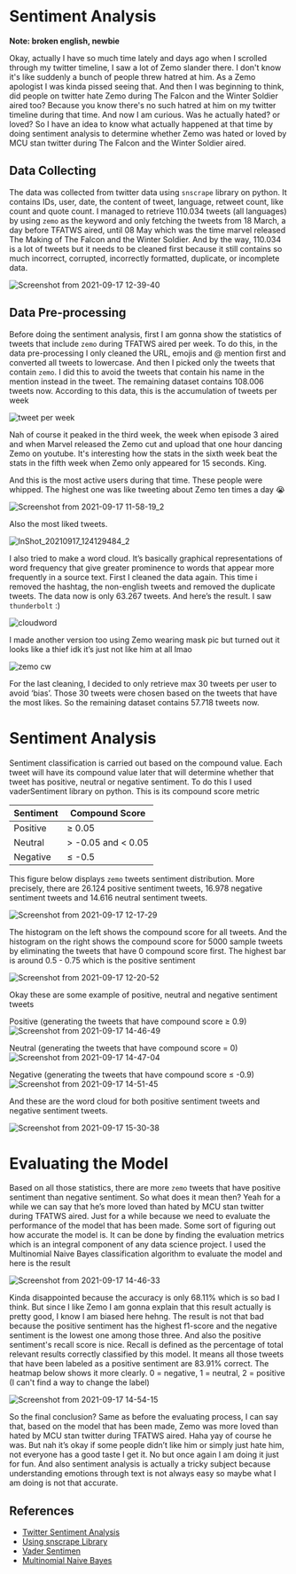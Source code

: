 # Sentiment Analysis

**Note: broken english, newbie**

Okay, actually I have so much time lately and days ago when I scrolled through my twitter timeline, I saw a lot of Zemo slander there. I don't know it's like suddenly a bunch of people threw hatred at him. As a Zemo apologist I was kinda pissed seeing that. And then I was beginning to think, did people on twitter hate Zemo during The Falcon and the Winter Soldier aired too? Because you know there's no such hatred at him on my twitter timeline during that time. And now I am curious. Was he actually hated? or loved? So I have an idea to know what actually happened at that time by doing sentiment analysis to determine whether Zemo was hated or loved by MCU stan twitter during The Falcon and the Winter Soldier aired.

## Data Collecting

The data was collected from twitter data using `snscrape` library on python. It contains IDs, user, date, the content of tweet, language, retweet count, like count and quote count. I managed to retrieve 110.034 tweets (all languages) by using `zemo` as the keyword and only fetching the tweets from 18 March, a day before TFATWS aired, until 08 May which was the time marvel released The Making of The Falcon and the Winter Soldier. And by the way, 110.034 is a lot of tweets but it needs to be cleaned first because it still contains so much incorrect, corrupted, incorrectly formatted, duplicate, or incomplete data.

![Screenshot from 2021-09-17 12-39-40](https://user-images.githubusercontent.com/60166588/133730375-fe4b9c1e-8dc4-4dfe-8f6a-674e51460e55.png)

## Data Pre-processing

Before doing the sentiment analysis, first I am gonna show the statistics of tweets that include `zemo` during TFATWS aired per week. To do this, in the data pre-processing I only cleaned the URL, emojis and @ mention first and converted all tweets to lowercase. And then I picked only the tweets that contain `zemo`. I did this to avoid the tweets that contain his name in the mention instead in the tweet. The remaining dataset contains 108.006 tweets now. According to this data, this is the accumulation of tweets per week

![tweet per week](https://user-images.githubusercontent.com/60166588/133727583-cf68e905-73d8-49ea-a7ba-e0d5a5a6c9cb.png)

Nah of course it peaked in the third week, the week when episode 3 aired and when Marvel released the Zemo cut and upload that one hour dancing Zemo on youtube. It's interesting how the stats in the sixth week beat the stats in the fifth week when Zemo only appeared for 15 seconds. King.

And this is the most active users during that time. These people were whipped. The highest one was like tweeting about Zemo ten times a day 😭

![Screenshot from 2021-09-17 11-58-19_2](https://user-images.githubusercontent.com/60166588/133761107-8def0df0-1f3d-4b85-8df2-da7453f15421.png)

Also the most liked tweets. 

![InShot_20210917_124129484_2](https://user-images.githubusercontent.com/60166588/133731585-e955b553-4ca3-43a4-b0cb-a47569537153.jpg)

I also tried to make a word cloud. It’s basically graphical representations of word frequency that give greater prominence to words that appear more frequently in a source text. First I cleaned the data again. This time i removed the hashtag, the non-english tweets and removed the duplicate tweets. The data now is only 63.267 tweets. And here’s the result. I saw `thunderbolt` :)

![cloudword](https://user-images.githubusercontent.com/60166588/133727796-194fff6d-dd39-4b29-82e8-84fd52220ef5.png)

I made another version too using Zemo wearing mask pic but turned out it looks like a thief idk it’s just not like him at all lmao

![zemo cw](https://user-images.githubusercontent.com/60166588/133727792-7f57641a-8ae9-48f9-9f67-95f12f529774.png)

For the last cleaning, I decided to only retrieve max 30 tweets per user to avoid ‘bias’. Those 30 tweets were chosen based on the tweets that have the most likes. So the remaining dataset contains 57.718 tweets now. 

# Sentiment Analysis

Sentiment classification is carried out based on the compound value. Each tweet will have its compound value later that will determine whether that tweet has positive, neutral or negative sentiment. To do this I used vaderSentiment library on python. This is its compound score metric

| Sentiment     | Compound Score |
| ------------- | ------------- |
| Positive     |    ≥ 0.05 |
| Neutral  | > -0.05 and < 0.05 |
| Negative  |    ≤ -0.5 |

This figure below displays `zemo` tweets sentiment distribution. More precisely, there are 26.124 positive sentiment tweets, 16.978 negative sentiment tweets and 14.616 neutral sentiment tweets.

![Screenshot from 2021-09-17 12-17-29](https://user-images.githubusercontent.com/60166588/133728510-6cd710be-4201-467c-b46b-0b97bf94f10d.png)

The histogram on the left shows the compound score for all tweets. And the histogram on the right shows the compound score for 5000 sample tweets by eliminating the tweets that have 0 compound score first. The highest bar is around 0.5 - 0.75 which is the positive sentiment

![Screenshot from 2021-09-17 12-20-52](https://user-images.githubusercontent.com/60166588/133728802-2ec173fa-f251-499a-869e-b03a0b039201.png)

Okay these are some example of positive, neutral and negative sentiment tweets 

Positive (generating the tweets that have compound score ≥ 0.9)
![Screenshot from 2021-09-17 14-46-49](https://user-images.githubusercontent.com/60166588/133745143-e067b4fc-fa3e-4bf7-9c60-81898dcca8da.png)

Neutral (generating the tweets that have compound score = 0)
![Screenshot from 2021-09-17 14-47-04](https://user-images.githubusercontent.com/60166588/133745152-7b8ef385-00ec-472c-adfb-9912e28d7e7d.png)

Negative (generating the tweets that have compound score ≤ -0.9)
![Screenshot from 2021-09-17 14-51-45](https://user-images.githubusercontent.com/60166588/133745753-87b235e8-10ce-4d9d-a950-d0430ccdec49.png)

And these are the word cloud for both positive sentiment tweets and negative sentiment tweets.

![Screenshot from 2021-09-17 15-30-38](https://user-images.githubusercontent.com/60166588/133751408-751dc3de-130f-4c9c-8c75-70e4222def8b.png)

# Evaluating the Model

Based on all those statistics, there are more `zemo` tweets that have positive sentiment than negative sentiment. So what does it mean then? Yeah for a while we can say that he’s more loved than hated by MCU stan twitter during TFATWS aired. Just for a while because we need to evaluate the performance of the model that has been made. Some sort of figuring out how accurate the model is. It can be done by finding the evaluation metrics which is an integral component of any data science project. I used the Multinomial Naive Bayes classification algorithm to evaluate the model and here is the result

![Screenshot from 2021-09-17 14-46-33](https://user-images.githubusercontent.com/60166588/133745780-b5ab40ea-d4d3-45d5-a81f-19fc91e0e7d2.png)

Kinda disappointed because the accuracy is only 68.11% which is so bad I think. But since I like Zemo I am gonna explain that this result actually is pretty good, I know I am biased here hehng. The result is not that bad because the positive sentiment has the highest f1-score and the negative sentiment is the lowest one among those three. And also the positive sentiment's recall score is nice. Recall is defined as the percentage of total relevant results correctly classified by this model. It means all those tweets that have been labeled as a positive sentiment are 83.91% correct. The heatmap below shows it more clearly. 0 = negative, 1 = neutral, 2 = positive (I can't find a way to change the label)

![Screenshot from 2021-09-17 14-54-15](https://user-images.githubusercontent.com/60166588/133746094-d1469d3c-72f8-49e3-9113-4004d32dfd9c.png)

So the final conclusion? Same as before the evaluating process, I can say that, based on the model that has been made, Zemo was more loved than hated by MCU stan twitter during TFATWS aired. Haha yay of course he was. But nah it’s okay if some people didn’t like him or simply just hate him, not everyone has a good taste I get it. No but once again I am doing it just for fun. And also sentiment analysis is actually a tricky subject because understanding emotions through text is not always easy so maybe what I am doing is not that accurate.

## References
- [Twitter Sentiment Analysis](https://towardsdatascience.com/step-by-step-twitter-sentiment-analysis-in-python-d6f650ade58d)
- [Using snscrape Library](https://medium.com/swlh/how-to-scrape-tweets-by-location-in-python-using-snscrape-8c870fa6ec25)
- [Vader Sentimen](https://medium.com/analytics-vidhya/simplifying-social-media-sentiment-analysis-using-vader-in-python-f9e6ec6fc52f)
- [Multinomial Naive Bayes](https://towardsdatascience.com/sentiment-analysis-of-tweets-using-multinomial-naive-bayes-1009ed24276b)
